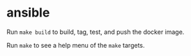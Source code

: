 # ansible

Run `make build` to build, tag, test, and push the docker image.

Run `make` to see a help menu of the `make` targets.
